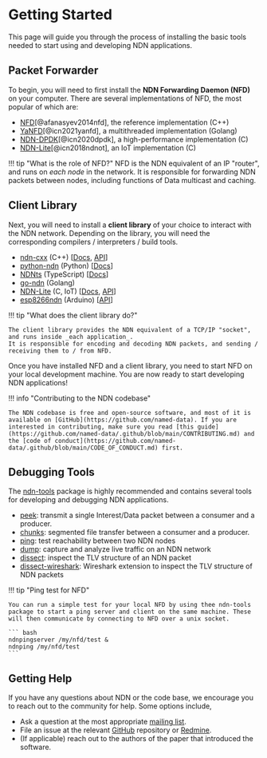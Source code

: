 # Getting Started

This page will guide you through the process of installing the basic tools needed to start using and developing NDN applications.

## Packet Forwarder

To begin, you will need to first install the **NDN Forwarding Daemon (NFD)** on your computer.
There are several implementations of NFD, the most popular of which are:

  * [NFD](https://docs.named-data.net/NFD/current/INSTALL.html)[@afanasyev2014nfd], the reference implementation (C++)
  * [YaNFD](https://github.com/named-data/yanfd)[@icn2021yanfd], a multithreaded implementation (Golang)
  * [NDN-DPDK](https://github.com/usnistgov/ndn-dpdk)[@icn2020dpdk], a high-performance implementation (C)
  * [NDN-Lite](https://github.com/named-data-iot/ndn-lite)[@icn2018ndnot], an IoT implementation (C)

!!! tip "What is the role of NFD?"
    NFD is the NDN equivalent of an IP "router", and runs on _each node_ in the network.
    It is responsible for forwarding NDN packets between nodes, including functions of Data multicast and caching.

## Client Library

Next, you will need to install a **client library** of your choice to interact with the NDN network.
Depending on the library, you will need the corresponding compilers / interpreters / build tools.

  * [ndn-cxx](https://github.com/named-data/ndn-cxx) (C++) [[Docs](https://docs.named-data.net/ndn-cxx/current/INSTALL.html), [API](https://docs.named-data.net/ndn-cxx/current/doxygen/annotated.html)]
  * [python-ndn](https://github.com/named-data/python-ndn) (Python) [[Docs](https://python-ndn.readthedocs.io/en/latest/)]
  * [NDNts](https://github.com/yoursunny/NDNts) (TypeScript) [[Docs](https://yoursunny.com/p/NDNts/)]
  * [go-ndn](https://github.com/zjkmxy/go-ndn) (Golang)
  * [NDN-Lite](https://github.com/named-data-iot/ndn-lite) (C, IoT) [[Docs](https://github.com/named-data-iot/ndn-lite/wiki), [API](https://zjkmxy.github.io/ndn-lite-docs/index.html)]
  * [esp8266ndn](https://github.com/yoursunny/esp8266ndn) (Arduino) [[API](https://esp8266ndn.ndn.today/)]

!!! tip "What does the client library do?"

    The client library provides the NDN equivalent of a TCP/IP "socket", and runs inside _each application_.
    It is responsible for encoding and decoding NDN packets, and sending / receiving them to / from NFD.

Once you have installed NFD and a client library, you need to start NFD on your local development machine.
You are now ready to start developing NDN applications!

!!! info "Contributing to the NDN codebase"

    The NDN codebase is free and open-source software, and most of it is available on [GitHub](https://github.com/named-data). If you are interested in contributing, make sure you read [this guide](https://github.com/named-data/.github/blob/main/CONTRIBUTING.md) and the [code of conduct](https://github.com/named-data/.github/blob/main/CODE_OF_CONDUCT.md) first.

## Debugging Tools

The [ndn-tools](https://github.com/named-data/ndn-tools) package is highly recommended and contains several tools for developing and debugging NDN applications.

  * [peek](https://github.com/named-data/ndn-tools/tree/master/tools/peek): transmit a single Interest/Data packet between a consumer and a producer.
  * [chunks](https://github.com/named-data/ndn-tools/tree/master/tools/chunks): segmented file transfer between a consumer and a producer.
  * [ping](https://github.com/named-data/ndn-tools/tree/master/tools/ping): test reachability between two NDN nodes
  * [dump](https://github.com/named-data/ndn-tools/tree/master/tools/dump): capture and analyze live traffic on an NDN network
  * [dissect](https://github.com/named-data/ndn-tools/tree/master/tools/dissect): inspect the TLV structure of an NDN packet
  * [dissect-wireshark](https://github.com/named-data/ndn-tools/tree/master/tools/dissect-wireshark): Wireshark extension to inspect the TLV structure of NDN packets

!!! tip "Ping test for NFD"

    You can run a simple test for your local NFD by using thee ndn-tools package to start a ping server and client on the same machine. These will then communicate by connecting to NFD over a unix socket.

    ``` bash
    ndnpingserver /my/nfd/test &
    ndnping /my/nfd/test
    ```

## Getting Help

If you have any questions about NDN or the code base, we encourage you to reach out to the community for help.
Some options include,

  - Ask a question at the most appropriate [mailing list](https://named-data.net/codebase/platform/support/mailing-lists/).
  - File an issue at the relevant [GitHub](https://github.com/named-data) repository or [Redmine](https://redmine.named-data.net/projects).
  - (If applicable) reach out to the authors of the paper that introduced the software.
